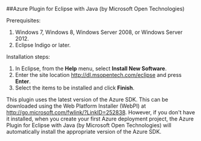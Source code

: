 ##Azure Plugin for Eclipse with Java (by Microsoft Open Technologies)

Prerequisites:

1. Windows 7, Windows 8, Windows Server 2008, or Windows Server 2012.
2. Eclipse Indigo or later.

Installation steps:

1. In Eclipse, from the **Help** menu, select **Install New Software**.
2. Enter the site location <http://dl.msopentech.com/eclipse> and press **Enter**.
3. Select the items to be installed and click **Finish**.

This plugin uses the latest version of the Azure SDK. This can be downloaded using the Web Platform Installer (WebPI) at <http://go.microsoft.com/fwlink/?LinkID=252838>. However, if you don't have it installed, when you create your first Azure deployment project, the Azure Plugin for Eclipse with Java (by Microsoft Open Technologies) will automatically install the appropriate version of the Azure SDK.

